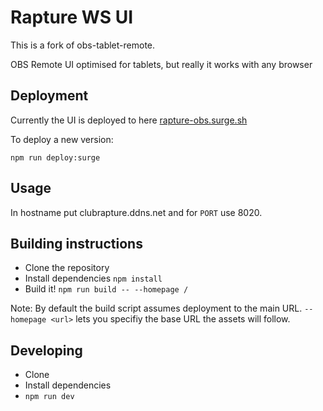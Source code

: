 # Rapture WS UI 

This is a fork of obs-tablet-remote.

OBS Remote UI optimised for tablets, but really it works with any browser

## Deployment

Currently the UI is deployed to here [rapture-obs.surge.sh](http://rapture-obs.surge.sh)

To deploy a new version:

`npm run deploy:surge`

## Usage

In hostname put clubrapture.ddns.net and for `PORT` use 8020.

## Building instructions

* Clone the repository
* Install dependencies `npm install`
* Build it! `npm run build -- --homepage /`

Note: By default the build script assumes deployment to the main URL. `--homepage <url>` lets you specifiy the base URL the assets will follow.

## Developing

* Clone
* Install dependencies
* `npm run dev`
